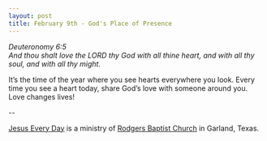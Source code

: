 ```yaml
---
layout: post
title: February 9th - God's Place of Presence
---
```


_Deuteronomy 6:5  
And thou shalt love the LORD thy God with all thine heart, and with
all thy soul, and with all thy might._

It&rsquo;s the time of the year where you see hearts everywhere you
look. Every time you see a heart today, share God&rsquo;s love with
someone around you. Love changes lives!

 --

<a href=http://jesuseveryday.net>Jesus Every Day</a> is a ministry of <a href=http://rodgersbaptist.net>Rodgers Baptist Church</a> in Garland, Texas.
